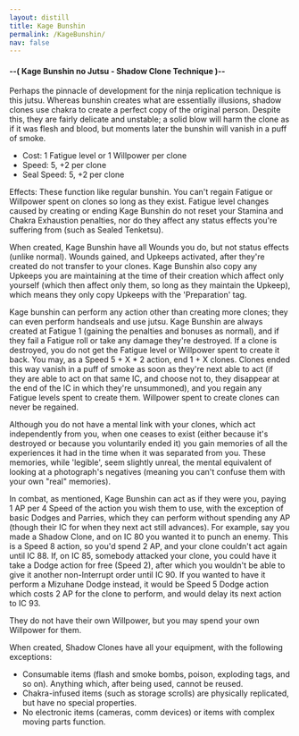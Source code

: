 ```yaml
---
layout: distill
title: Kage Bunshin
permalink: /KageBunshin/
nav: false
---
```


#### --( Kage Bunshin no Jutsu - Shadow Clone Technique )--
Perhaps the pinnacle of development for the ninja replication technique is this jutsu. Whereas bunshin creates what are essentially illusions, shadow clones use chakra to create a perfect copy of the original person. Despite this, they are fairly delicate and unstable; a solid blow will harm the clone as if it was flesh and blood, but moments later the bunshin will vanish in a puff of smoke.

- Cost: 1 Fatigue level or 1 Willpower per clone
- Speed: 5, +2 per clone
- Seal Speed: 5, +2 per clone

Effects: These function like regular bunshin. You can't regain Fatigue or Willpower spent on clones so long as they exist. Fatigue level changes caused by creating or ending Kage Bunshin do not reset your Stamina and Chakra Exhaustion penalties, nor do they affect any status effects you're suffering from (such as Sealed Tenketsu). 

When created, Kage Bunshin have all Wounds you do, but not status effects (unlike normal). Wounds gained, and Upkeeps activated, after they're created do not transfer to your clones. Kage Bunshin also copy any Upkeeps you are maintaining at the time of their creation which affect only yourself (which then affect only them, so long as they maintain the Upkeep), which means they only copy Upkeeps with the 'Preparation' tag.

Kage bunshin can perform any action other than creating more clones; they can even perform handseals and use jutsu. Kage Bunshin are always created at Fatigue 1 (gaining the penalties and bonuses as normal), and if they fail a Fatigue roll or take any damage they're destroyed. If a clone is destroyed, you do not get the Fatigue level or Willpower spent to create it back. You may, as a Speed 5 + X * 2 action, end 1 + X clones. Clones ended this way vanish in a puff of smoke as soon as they're next able to act (if they are able to act on that same IC, and choose not to, they disappear at the end of the IC in which they're unsummoned), and you regain any Fatigue levels spent to create them. Willpower spent to create clones can never be regained.

Although you do not have a mental link with your clones, which act independently from you, when one ceases to exist (either because it's destroyed or because you voluntarily ended it) you gain memories of all the experiences it had in the time when it was separated from you. These memories, while 'legible', seem slightly unreal, the mental equivalent of looking at a photograph's negatives (meaning you can't confuse them with your own "real" memories).

In combat, as mentioned, Kage Bunshin can act as if they were you, paying 1 AP per 4 Speed of the action you wish them to use, with the exception of basic Dodges and Parries, which they can perform without spending any AP (though their IC for when they next act still advances). For example, say you made a Shadow Clone, and on IC 80 you wanted it to punch an enemy. This is a Speed 8 action, so you'd spend 2 AP, and your clone couldn't act again until IC 88. If, on IC 85, somebody attacked your clone, you could have it take a Dodge action for free (Speed 2), after which you wouldn't be able to give it another non-Interrupt order until IC 90. If you wanted to have it perform a Mizuhane Dodge instead, it would be Speed 5 Dodge action which costs 2 AP for the clone to perform, and would delay its next action to IC 93.

They do not have their own Willpower, but you may spend your own Willpower for them.

When created, Shadow Clones have all your equipment, with the following exceptions:
 - Consumable items (flash and smoke bombs, poison, exploding tags, and so on). Anything which, after being used, cannot be reused.
 - Chakra-infused items (such as storage scrolls) are physically replicated, but have no special properties.
 - No electronic items (cameras, comm devices) or items with complex moving parts function.
